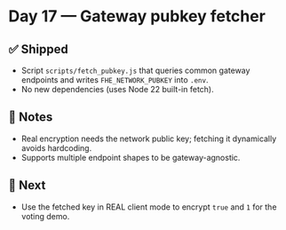 # Day 17 — Gateway pubkey fetcher

## ✅ Shipped
- Script `scripts/fetch_pubkey.js` that queries common gateway endpoints and writes `FHE_NETWORK_PUBKEY` into `.env`.
- No new dependencies (uses Node 22 built-in fetch).

## 🧠 Notes
- Real encryption needs the network public key; fetching it dynamically avoids hardcoding.
- Supports multiple endpoint shapes to be gateway-agnostic.

## 🎯 Next
- Use the fetched key in REAL client mode to encrypt `true` and `1` for the voting demo.
